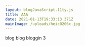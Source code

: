 ```yaml
---
layout: blogJavaScript.11ty.js
title: AAA
date: 2021-01-13T19:33:13.371Z
mainImage: /uploads/heic0206c.jpg
---
```

blog blog bloggin 3